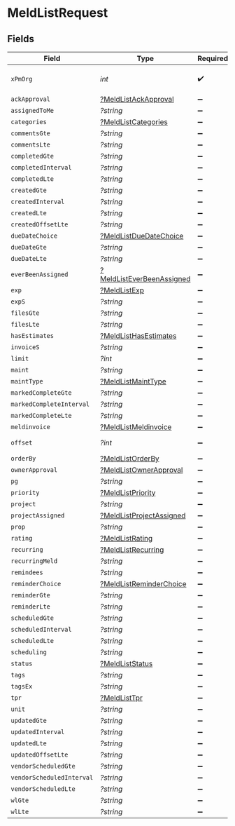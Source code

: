 # MeldListRequest


## Fields

| Field                                                                                                                    | Type                                                                                                                     | Required                                                                                                                 | Description                                                                                                              |
| ------------------------------------------------------------------------------------------------------------------------ | ------------------------------------------------------------------------------------------------------------------------ | ------------------------------------------------------------------------------------------------------------------------ | ------------------------------------------------------------------------------------------------------------------------ |
| `xPmOrg`                                                                                                                 | *int*                                                                                                                    | :heavy_check_mark:                                                                                                       | The management ID (MID), found in the first number of your URL when logged in:  https://app.propertymeld.com/{MID}/m/123 |
| `ackApproval`                                                                                                            | [?MeldListAckApproval](../../models/operations/MeldListAckApproval.md)                                                   | :heavy_minus_sign:                                                                                                       | ack_approval                                                                                                             |
| `assignedToMe`                                                                                                           | *?string*                                                                                                                | :heavy_minus_sign:                                                                                                       | assigned_to_me                                                                                                           |
| `categories`                                                                                                             | [?MeldListCategories](../../models/operations/MeldListCategories.md)                                                     | :heavy_minus_sign:                                                                                                       | categories                                                                                                               |
| `commentsGte`                                                                                                            | *?string*                                                                                                                | :heavy_minus_sign:                                                                                                       | comments_gte                                                                                                             |
| `commentsLte`                                                                                                            | *?string*                                                                                                                | :heavy_minus_sign:                                                                                                       | comments_lte                                                                                                             |
| `completedGte`                                                                                                           | *?string*                                                                                                                | :heavy_minus_sign:                                                                                                       | completed__gte                                                                                                           |
| `completedInterval`                                                                                                      | *?string*                                                                                                                | :heavy_minus_sign:                                                                                                       | completed__interval                                                                                                      |
| `completedLte`                                                                                                           | *?string*                                                                                                                | :heavy_minus_sign:                                                                                                       | completed__lte                                                                                                           |
| `createdGte`                                                                                                             | *?string*                                                                                                                | :heavy_minus_sign:                                                                                                       | created__gte                                                                                                             |
| `createdInterval`                                                                                                        | *?string*                                                                                                                | :heavy_minus_sign:                                                                                                       | created__interval                                                                                                        |
| `createdLte`                                                                                                             | *?string*                                                                                                                | :heavy_minus_sign:                                                                                                       | created__lte                                                                                                             |
| `createdOffsetLte`                                                                                                       | *?string*                                                                                                                | :heavy_minus_sign:                                                                                                       | created__offset_lte                                                                                                      |
| `dueDateChoice`                                                                                                          | [?MeldListDueDateChoice](../../models/operations/MeldListDueDateChoice.md)                                               | :heavy_minus_sign:                                                                                                       | due_date_choice                                                                                                          |
| `dueDateGte`                                                                                                             | *?string*                                                                                                                | :heavy_minus_sign:                                                                                                       | due_date_gte                                                                                                             |
| `dueDateLte`                                                                                                             | *?string*                                                                                                                | :heavy_minus_sign:                                                                                                       | due_date_lte                                                                                                             |
| `everBeenAssigned`                                                                                                       | [?MeldListEverBeenAssigned](../../models/operations/MeldListEverBeenAssigned.md)                                         | :heavy_minus_sign:                                                                                                       | ever_been_assigned                                                                                                       |
| `exp`                                                                                                                    | [?MeldListExp](../../models/operations/MeldListExp.md)                                                                   | :heavy_minus_sign:                                                                                                       | exp                                                                                                                      |
| `expS`                                                                                                                   | *?string*                                                                                                                | :heavy_minus_sign:                                                                                                       | exp_s                                                                                                                    |
| `filesGte`                                                                                                               | *?string*                                                                                                                | :heavy_minus_sign:                                                                                                       | files_gte                                                                                                                |
| `filesLte`                                                                                                               | *?string*                                                                                                                | :heavy_minus_sign:                                                                                                       | files_lte                                                                                                                |
| `hasEstimates`                                                                                                           | [?MeldListHasEstimates](../../models/operations/MeldListHasEstimates.md)                                                 | :heavy_minus_sign:                                                                                                       | has_estimates                                                                                                            |
| `invoiceS`                                                                                                               | *?string*                                                                                                                | :heavy_minus_sign:                                                                                                       | invoice_s                                                                                                                |
| `limit`                                                                                                                  | *?int*                                                                                                                   | :heavy_minus_sign:                                                                                                       | Number of results to return per page.                                                                                    |
| `maint`                                                                                                                  | *?string*                                                                                                                | :heavy_minus_sign:                                                                                                       | maint                                                                                                                    |
| `maintType`                                                                                                              | [?MeldListMaintType](../../models/operations/MeldListMaintType.md)                                                       | :heavy_minus_sign:                                                                                                       | maint_type                                                                                                               |
| `markedCompleteGte`                                                                                                      | *?string*                                                                                                                | :heavy_minus_sign:                                                                                                       | marked_complete__gte                                                                                                     |
| `markedCompleteInterval`                                                                                                 | *?string*                                                                                                                | :heavy_minus_sign:                                                                                                       | marked_complete__interval                                                                                                |
| `markedCompleteLte`                                                                                                      | *?string*                                                                                                                | :heavy_minus_sign:                                                                                                       | marked_complete__lte                                                                                                     |
| `meldinvoice`                                                                                                            | [?MeldListMeldinvoice](../../models/operations/MeldListMeldinvoice.md)                                                   | :heavy_minus_sign:                                                                                                       | meldinvoice                                                                                                              |
| `offset`                                                                                                                 | *?int*                                                                                                                   | :heavy_minus_sign:                                                                                                       | The initial index from which to return the results.                                                                      |
| `orderBy`                                                                                                                | [?MeldListOrderBy](../../models/operations/MeldListOrderBy.md)                                                           | :heavy_minus_sign:                                                                                                       | Ordering                                                                                                                 |
| `ownerApproval`                                                                                                          | [?MeldListOwnerApproval](../../models/operations/MeldListOwnerApproval.md)                                               | :heavy_minus_sign:                                                                                                       | owner_approval                                                                                                           |
| `pg`                                                                                                                     | *?string*                                                                                                                | :heavy_minus_sign:                                                                                                       | pg                                                                                                                       |
| `priority`                                                                                                               | [?MeldListPriority](../../models/operations/MeldListPriority.md)                                                         | :heavy_minus_sign:                                                                                                       | priority                                                                                                                 |
| `project`                                                                                                                | *?string*                                                                                                                | :heavy_minus_sign:                                                                                                       | project                                                                                                                  |
| `projectAssigned`                                                                                                        | [?MeldListProjectAssigned](../../models/operations/MeldListProjectAssigned.md)                                           | :heavy_minus_sign:                                                                                                       | project_assigned                                                                                                         |
| `prop`                                                                                                                   | *?string*                                                                                                                | :heavy_minus_sign:                                                                                                       | prop                                                                                                                     |
| `rating`                                                                                                                 | [?MeldListRating](../../models/operations/MeldListRating.md)                                                             | :heavy_minus_sign:                                                                                                       | rating                                                                                                                   |
| `recurring`                                                                                                              | [?MeldListRecurring](../../models/operations/MeldListRecurring.md)                                                       | :heavy_minus_sign:                                                                                                       | recurring                                                                                                                |
| `recurringMeld`                                                                                                          | *?string*                                                                                                                | :heavy_minus_sign:                                                                                                       | recurring_meld                                                                                                           |
| `remindees`                                                                                                              | *?string*                                                                                                                | :heavy_minus_sign:                                                                                                       | remindees                                                                                                                |
| `reminderChoice`                                                                                                         | [?MeldListReminderChoice](../../models/operations/MeldListReminderChoice.md)                                             | :heavy_minus_sign:                                                                                                       | reminder_choice                                                                                                          |
| `reminderGte`                                                                                                            | *?string*                                                                                                                | :heavy_minus_sign:                                                                                                       | reminder_gte                                                                                                             |
| `reminderLte`                                                                                                            | *?string*                                                                                                                | :heavy_minus_sign:                                                                                                       | reminder_lte                                                                                                             |
| `scheduledGte`                                                                                                           | *?string*                                                                                                                | :heavy_minus_sign:                                                                                                       | scheduled__gte                                                                                                           |
| `scheduledInterval`                                                                                                      | *?string*                                                                                                                | :heavy_minus_sign:                                                                                                       | scheduled__interval                                                                                                      |
| `scheduledLte`                                                                                                           | *?string*                                                                                                                | :heavy_minus_sign:                                                                                                       | scheduled__lte                                                                                                           |
| `scheduling`                                                                                                             | *?string*                                                                                                                | :heavy_minus_sign:                                                                                                       | scheduling                                                                                                               |
| `status`                                                                                                                 | [?MeldListStatus](../../models/operations/MeldListStatus.md)                                                             | :heavy_minus_sign:                                                                                                       | status                                                                                                                   |
| `tags`                                                                                                                   | *?string*                                                                                                                | :heavy_minus_sign:                                                                                                       | tags                                                                                                                     |
| `tagsEx`                                                                                                                 | *?string*                                                                                                                | :heavy_minus_sign:                                                                                                       | tags_ex                                                                                                                  |
| `tpr`                                                                                                                    | [?MeldListTpr](../../models/operations/MeldListTpr.md)                                                                   | :heavy_minus_sign:                                                                                                       | tpr                                                                                                                      |
| `unit`                                                                                                                   | *?string*                                                                                                                | :heavy_minus_sign:                                                                                                       | unit                                                                                                                     |
| `updatedGte`                                                                                                             | *?string*                                                                                                                | :heavy_minus_sign:                                                                                                       | updated__gte                                                                                                             |
| `updatedInterval`                                                                                                        | *?string*                                                                                                                | :heavy_minus_sign:                                                                                                       | updated__interval                                                                                                        |
| `updatedLte`                                                                                                             | *?string*                                                                                                                | :heavy_minus_sign:                                                                                                       | updated__lte                                                                                                             |
| `updatedOffsetLte`                                                                                                       | *?string*                                                                                                                | :heavy_minus_sign:                                                                                                       | updated__offset_lte                                                                                                      |
| `vendorScheduledGte`                                                                                                     | *?string*                                                                                                                | :heavy_minus_sign:                                                                                                       | vendor_scheduled__gte                                                                                                    |
| `vendorScheduledInterval`                                                                                                | *?string*                                                                                                                | :heavy_minus_sign:                                                                                                       | vendor_scheduled__interval                                                                                               |
| `vendorScheduledLte`                                                                                                     | *?string*                                                                                                                | :heavy_minus_sign:                                                                                                       | vendor_scheduled__lte                                                                                                    |
| `wlGte`                                                                                                                  | *?string*                                                                                                                | :heavy_minus_sign:                                                                                                       | wl__gte                                                                                                                  |
| `wlLte`                                                                                                                  | *?string*                                                                                                                | :heavy_minus_sign:                                                                                                       | wl__lte                                                                                                                  |